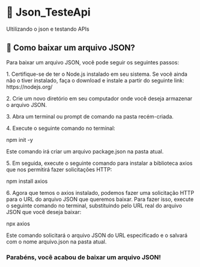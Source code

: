 # 🧷 Json_TesteApi
<p>Ultilizando o json e testando APIs</p>
<h2> 📩 Como baixar um arquivo JSON? </h2>
Para baixar um arquivo JSON, você pode seguir os seguintes passos:

<p>1.  Certifique-se de ter o Node.js instalado em seu sistema. Se você ainda não o tiver instalado, faça o download e instale a partir do seguinte link: https://nodejs.org/</p>

<p>2.  Crie um novo diretório em seu computador onde você deseja armazenar o arquivo JSON.</p>

<p>3.  Abra um terminal ou prompt de comando na pasta recém-criada.</p>

<p>4.  Execute o seguinte comando no terminal: 

npm init -y

Este comando irá criar um arquivo package.json na pasta atual.</p>

<p>5.  Em seguida, execute o seguinte comando para instalar a biblioteca axios que nos permitirá fazer solicitações HTTP:

npm install axios</p>

<p>6.  Agora que temos o axios instalado, podemos fazer uma solicitação HTTP para o URL do arquivo JSON que queremos baixar. Para fazer isso, execute o seguinte comando no terminal, substituindo <url-do-arquivo> pelo URL real do arquivo JSON que você deseja baixar:

npx axios <url-do-arquivo>
  
Este comando solicitará o arquivo JSON do URL especificado e o salvará com o nome arquivo.json na pasta atual.</p>

<h3>Parabéns, você acabou de baixar um arquivo JSON!</h3>
